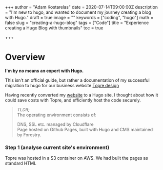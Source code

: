 +++
author = "Adam Kostarelas"
date = 2020-07-14T09:00:00Z
description = "I'm new to hugo, and wanted to document my journey creating a blog with Hugo."
draft = true
image = ""
keywords = ["coding", "hugo"]
math = false
slug = "creating-a-hugo-blog"
tags = ["Code"]
title = "Experience creating a Hugo Blog with thumbnails"
toc = true

+++
# Overview

**I'm by no means an expert with Hugo.**

This isn't an official guide, but rather a documentation of my successful migration to hugo for our business website [Topre design](https://topre.design)

Having recently converted my [website](https://adam.kostarelas.com) to a Hugo site, I thought about how it could save costs with Topre, and efficiently host the code securely.

> _TLDR;_  
> The operating environment consists of:
>
> DNS, SSL etc. managed by Cloudflare  
> Page hosted on Github Pages, built with Hugo and CMS maintained by Forestry.

### Step 1 (analyse current site's environment)

Topre was hosted in a S3 container on AWS. We had built the pages as standard HTML